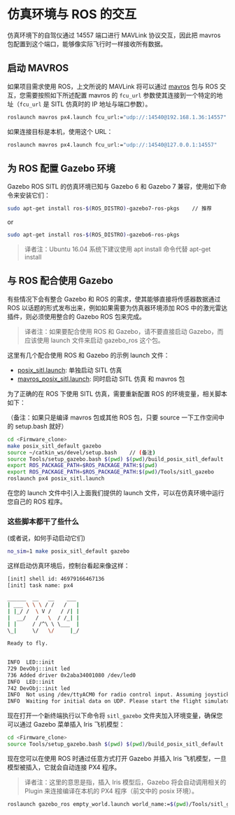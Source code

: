 # 仿真环境与 ROS 的交互

仿真环境下的自驾仪通过 14557 端口进行 MAVLink 协议交互，因此把 mavros 包配置到这个端口，能够像实际飞行时一样接收所有数据。

## 启动 MAVROS

如果项目需求使用 ROS，上文所说的 MAVLink 将可以通过 [mavros](ros-mavros-offboard.md) 包与 ROS 交互，您需要按照如下所述配置 mavros 的 `fcu_url` 参数使其连接到一个特定的地址（`fcu_url` 是 SITL 仿真时的 IP 地址与端口参数）。

<div class="host-code"></div>

```sh
roslaunch mavros px4.launch fcu_url:="udp://:14540@192.168.1.36:14557"
```

如果连接目标是本机，使用这个 URL：

<div class="host-code"></div>

```sh
roslaunch mavros px4.launch fcu_url:="udp://:14540@127.0.0.1:14557"
```


## 为 ROS 配置 Gazebo 环境

Gazebo ROS SITL 的仿真环境已知与 Gazebo 6 和 Gazebo 7 兼容，使用如下命令来安装它们：

```sh
sudo apt-get install ros-$(ROS_DISTRO)-gazebo7-ros-pkgs    // 推荐
```
or
```sh
sudo apt-get install ros-$(ROS_DISTRO)-gazebo6-ros-pkgs
```
> 译者注：Ubuntu 16.04 系统下建议使用 apt install 命令代替 apt-get install

## 与 ROS 配合使用 Gazebo

有些情况下会有整合 Gazebo 和 ROS 的需求，使其能够直接将传感器数据通过 ROS 以话题的形式发布出来，例如如果需要为仿真器环境添加 ROS 中的激光雷达插件，则必须使用整合的 Gazebo ROS 包来完成。
> 译者注：如果要配合使用 ROS 和 Gazebo，请不要直接启动 Gazebo，而应该使用 launch 文件来启动 gazebo_ros 这个包。

这里有几个配合使用 ROS 和 Gazebo 的示例 launch 文件：

  * [posix_sitl.launch](https://github.com/PX4/Firmware/blob/master/launch/posix_sitl.launch): 单独启动 SITL 仿真
  * [mavros_posix_sitl.launch](https://github.com/PX4/Firmware/blob/master/launch/mavros_posix_sitl.launch): 同时启动 SITL 仿真 和 mavros 包

为了正确的在 ROS 下使用 SITL 仿真，需要重新配置 ROS 的环境变量，相关脚本如下：

（备注：如果只是编译 mavros 包或其他 ROS 包，只要 source 一下工作空间中的 setup.bash 就好）

```sh
cd <Firmware_clone>
make posix_sitl_default gazebo
source ~/catkin_ws/devel/setup.bash    // (备注)
source Tools/setup_gazebo.bash $(pwd) $(pwd)/build_posix_sitl_default
export ROS_PACKAGE_PATH=$ROS_PACKAGE_PATH:$(pwd)
export ROS_PACKAGE_PATH=$ROS_PACKAGE_PATH:$(pwd)/Tools/sitl_gazebo
roslaunch px4 posix_sitl.launch
```

在您的 launch 文件中引入上面我们提供的 launch 文件，可以在仿真环境中运行您自己的 ROS 程序。

### 这些脚本都干了些什么

(或者说，如何手动启动它们)

```sh
no_sim=1 make posix_sitl_default gazebo
```

这样启动仿真环境后，控制台看起来像这样：

```sh
[init] shell id: 46979166467136
[init] task name: px4

______  __   __    ___
| ___ \ \ \ / /   /   |
| |_/ /  \ V /   / /| |
|  __/   /   \  / /_| |
| |     / /^\ \ \___  |
\_|     \/   \/     |_/

Ready to fly.


INFO  LED::init
729 DevObj::init led
736 Added driver 0x2aba34001080 /dev/led0
INFO  LED::init
742 DevObj::init led
INFO  Not using /dev/ttyACM0 for radio control input. Assuming joystick input via MAVLink.
INFO  Waiting for initial data on UDP. Please start the flight simulator to proceed..
```

现在打开一个新终端执行以下命令将 `sitl_gazebo` 文件夹加入环境变量，确保您可以通过 Gazebo 菜单插入 Iris 飞机模型：

```sh
cd <Firmware_clone>
source Tools/setup_gazebo.bash $(pwd) $(pwd)/build_posix_sitl_default
```

现在您可以在使用 ROS 时通过任意方式打开 Gazebo 并插入 Iris 飞机模型，一旦模型被插入，它就会自动连接 PX4 程序。
> 译者注：这里的意思是指，插入 Iris 模型后，Gazebo 将会自动调用相关的 Plugin 来连接编译在本机的 PX4 程序（前文中的 posix 环境）。

```sh
roslaunch gazebo_ros empty_world.launch world_name:=$(pwd)/Tools/sitl_gazebo/worlds/iris.world
```
